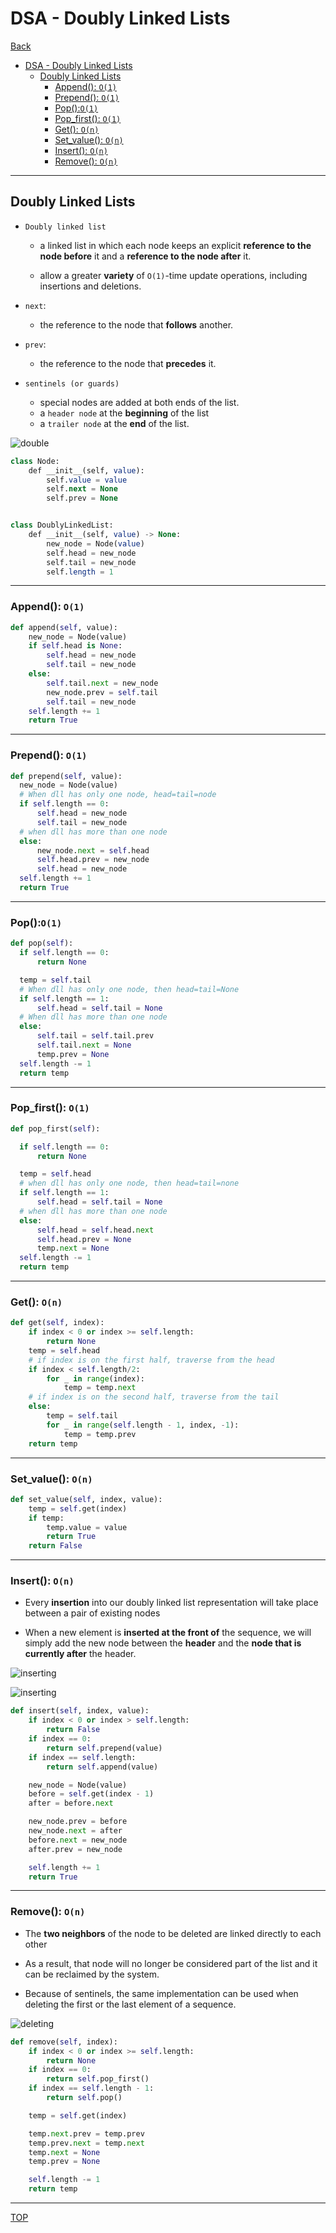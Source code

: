 # DSA - Doubly Linked Lists

[Back](../index.md)

- [DSA - Doubly Linked Lists](#dsa---doubly-linked-lists)
  - [Doubly Linked Lists](#doubly-linked-lists)
    - [Append(): `O(1)`](#append-o1)
    - [Prepend(): `O(1)`](#prepend-o1)
    - [Pop():`O(1)`](#popo1)
    - [Pop\_first(): `O(1)`](#pop_first-o1)
    - [Get(): `O(n)`](#get-on)
    - [Set\_value(): `O(n)`](#set_value-on)
    - [Insert(): `O(n)`](#insert-on)
    - [Remove(): `O(n)`](#remove-on)

---

## Doubly Linked Lists

- `Doubly linked list`

  - a linked list in which each node keeps an explicit **reference to the node before** it and a **reference to the node after** it.

  - allow a greater **variety** of `O(1)`-time update operations, including insertions and deletions.

- `next`:

  - the reference to the node that **follows** another.

- `prev`:

  - the reference to the node that **precedes** it.

- `sentinels (or guards)`
  - special nodes are added at both ends of the list.
  - a `header node` at the **beginning** of the list
  - a `trailer node` at the **end** of the list.

![double](./pic/double_linked_list.png)

```sql
class Node:
    def __init__(self, value):
        self.value = value
        self.next = None
        self.prev = None


class DoublyLinkedList:
    def __init__(self, value) -> None:
        new_node = Node(value)
        self.head = new_node
        self.tail = new_node
        self.length = 1
```

---

### Append(): `O(1)`

```py
def append(self, value):
    new_node = Node(value)
    if self.head is None:
        self.head = new_node
        self.tail = new_node
    else:
        self.tail.next = new_node
        new_node.prev = self.tail
        self.tail = new_node
    self.length += 1
    return True
```

---

### Prepend(): `O(1)`

```py
def prepend(self, value):
  new_node = Node(value)
  # When dll has only one node, head=tail=node
  if self.length == 0:
      self.head = new_node
      self.tail = new_node
  # when dll has more than one node
  else:
      new_node.next = self.head
      self.head.prev = new_node
      self.head = new_node
  self.length += 1
  return True
```

---

### Pop():`O(1)`

```py
def pop(self):
  if self.length == 0:
      return None

  temp = self.tail
  # When dll has only one node, then head=tail=None
  if self.length == 1:
      self.head = self.tail = None
  # When dll has more than one node
  else:
      self.tail = self.tail.prev
      self.tail.next = None
      temp.prev = None
  self.length -= 1
  return temp
```

---

### Pop_first(): `O(1)`

```py
def pop_first(self):

  if self.length == 0:
      return None

  temp = self.head
  # when dll has only one node, then head=tail=none
  if self.length == 1:
      self.head = self.tail = None
  # when dll has more than one node
  else:
      self.head = self.head.next
      self.head.prev = None
      temp.next = None
  self.length -= 1
  return temp
```

---

### Get(): `O(n)`

```py
def get(self, index):
    if index < 0 or index >= self.length:
        return None
    temp = self.head
    # if index is on the first half, traverse from the head
    if index < self.length/2:
        for _ in range(index):
            temp = temp.next
    # if index is on the second half, traverse from the tail
    else:
        temp = self.tail
        for _ in range(self.length - 1, index, -1):
            temp = temp.prev
    return temp
```

---

### Set_value(): `O(n)`

```py
def set_value(self, index, value):
    temp = self.get(index)
    if temp:
        temp.value = value
        return True
    return False
```

---

### Insert(): `O(n)`

- Every **insertion** into our doubly linked list representation will take place between a pair of existing nodes

- When a new element is **inserted at the front of** the sequence, we will simply add the new node between the **header** and the **node that is currently after** the header.

![inserting](./pic/double_linked_list_inserting01.png)

![inserting](./pic/double_linked_list_inserting02.png)

```py
def insert(self, index, value):
    if index < 0 or index > self.length:
        return False
    if index == 0:
        return self.prepend(value)
    if index == self.length:
        return self.append(value)

    new_node = Node(value)
    before = self.get(index - 1)
    after = before.next

    new_node.prev = before
    new_node.next = after
    before.next = new_node
    after.prev = new_node

    self.length += 1
    return True
```

---

### Remove(): `O(n)`

- The **two neighbors** of the node to be deleted are linked directly to each other

- As a result, that node will no longer be considered part of the list and it can be reclaimed by the system.

- Because of sentinels, the same implementation can be used when deleting the first or the last element of a sequence.

![deleting](./pic/double_linked_list_deleting01.png)

```py
def remove(self, index):
    if index < 0 or index >= self.length:
        return None
    if index == 0:
        return self.pop_first()
    if index == self.length - 1:
        return self.pop()

    temp = self.get(index)

    temp.next.prev = temp.prev
    temp.prev.next = temp.next
    temp.next = None
    temp.prev = None

    self.length -= 1
    return temp
```

---

[TOP](#dsa---doubly-linked-lists)
